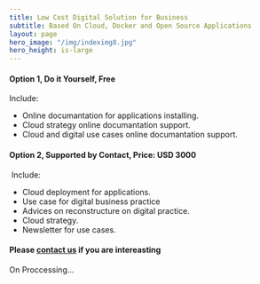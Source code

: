```yaml
---
title: Low Cost Digital Solution for Business
subtitle: Based On Cloud, Docker and Open Source Applications
layout: page
hero_image: "/img/indeximg8.jpg"
hero_height: is-large
---
```


#### Option 1, Do it Yourself, Free

Include:

- Online documantation for applications installing.
- Cloud strategy online documantation support.
- Cloud and digital use cases online documantation support.

#### Option 2, Supported by Contact, Price: USD 3000
​
Include:

- Cloud deployment for applications.
- Use case for digital business practice
- Advices on reconstructure on digital practice.
- Cloud strategy.
- Newsletter for use cases.

#### Please [contact us](/contact/) if you are intereasting

On Proccessing...
